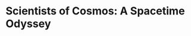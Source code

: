 


# Scientists of Cosmos: A Spacetime Odyssey

## 
<!--stackedit_data:
eyJoaXN0b3J5IjpbNTc3NzI5NjUzXX0=
-->